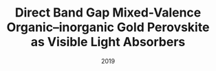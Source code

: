 ---
title: "Direct Band Gap Mixed-Valence Organic–inorganic Gold Perovskite as Visible Light Absorbers"
collection: talks
type: "Conference proceedings talk"
#permalink: /talks/2014-03-01-talk-3
venue: "10th International Conference on Materials for Advanced Technologies (ICMAT), 2019"
date: 2019
location: "Singapore"
---